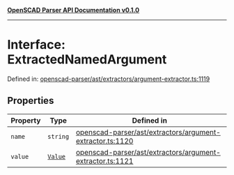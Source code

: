 [**OpenSCAD Parser API Documentation v0.1.0**](../README.md)

***

# Interface: ExtractedNamedArgument

Defined in: [openscad-parser/ast/extractors/argument-extractor.ts:1119](https://github.com/holistic-stack/openscad-tree-sitter/blob/57470856b239e8ae819e2b2fa40ff65d8c04912f/packages/openscad-parser/src/lib/openscad-parser/ast/extractors/argument-extractor.ts#L1119)

## Properties

| Property | Type | Defined in |
| ------ | ------ | ------ |
| <a id="name"></a> `name` | `string` | [openscad-parser/ast/extractors/argument-extractor.ts:1120](https://github.com/holistic-stack/openscad-tree-sitter/blob/57470856b239e8ae819e2b2fa40ff65d8c04912f/packages/openscad-parser/src/lib/openscad-parser/ast/extractors/argument-extractor.ts#L1120) |
| <a id="value"></a> `value` | [`Value`](Value.md) | [openscad-parser/ast/extractors/argument-extractor.ts:1121](https://github.com/holistic-stack/openscad-tree-sitter/blob/57470856b239e8ae819e2b2fa40ff65d8c04912f/packages/openscad-parser/src/lib/openscad-parser/ast/extractors/argument-extractor.ts#L1121) |
